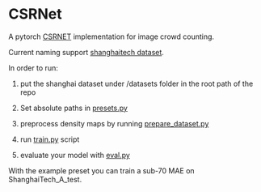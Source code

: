 # CSRNet
A pytorch [CSRNET](https://arxiv.org/abs/1802.10062) implementation for image crowd counting.  

Current naming support [shanghaitech dataset](https://www.kaggle.com/datasets/tthien/shanghaitech-with-people-density-map).

In order to run:

1. put the shanghai dataset under /datasets folder in the root path of the repo

2. Set absolute paths in [presets.py](presets.py)

3. preprocess density maps by running [prepare_dataset.py](prepare_dataset.py)

4. run [train.py](train.py) script

5. evaluate your model with [eval.py](eval.py)

With the example preset you can train a sub-70 MAE on ShanghaiTech_A_test.

